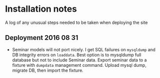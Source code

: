 # Installation notes

A log of any unusual steps needed to be taken when deploying the site

## Deployment 2016 08 31

- Seminar models will not port nicely. I get SQL failures on `mysqldump` and DB integrity errors on `loaddata`. Best option is to mysqldump full database but not to include Seminar data. Export seminar data to a fixture with `dumpdata` management command. Upload mysql dump, migrate DB, then import the fixture.
